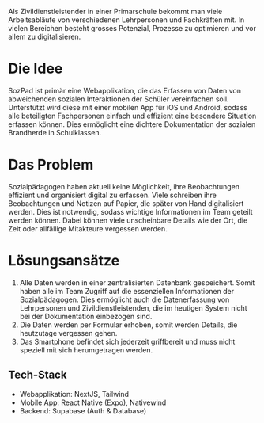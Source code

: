 Als Zivildienstleistender in einer Primarschule bekommt man viele Arbeitsabläufe von verschiedenen Lehrpersonen und Fachkräften mit. In vielen Bereichen besteht grosses Potenzial, Prozesse zu optimieren und vor allem zu digitalisieren.

# Die Idee

SozPad ist primär eine Webapplikation, die das Erfassen von Daten von abweichenden sozialen Interaktionen der Schüler vereinfachen soll. Unterstützt wird diese mit einer mobilen App für iOS und Android, sodass alle beteiligten Fachpersonen einfach und effizient eine besondere Situation erfassen können. Dies ermöglicht eine dichtere Dokumentation der sozialen Brandherde in Schulklassen.

# Das Problem

Sozialpädagogen haben aktuell keine Möglichkeit, ihre Beobachtungen effizient und organisiert digital zu erfassen. Viele schreiben ihre Beobachtungen und Notizen auf Papier, die später von Hand digitalisiert werden. Dies ist notwendig, sodass wichtige Informationen im Team geteilt werden können. Dabei können viele unscheinbare Details wie der Ort, die Zeit oder allfällige Mitakteure vergessen werden.

# Lösungsansätze

1. Alle Daten werden in einer zentralisierten Datenbank gespeichert. Somit haben alle im Team Zugriff auf die essenziellen Informationen der Sozialpädagogen. Dies ermöglicht auch die Datenerfassung von Lehrpersonen und Zivildienstleistenden, die im heutigen System nicht bei der Dokumentation einbezogen sind.
2. Die Daten werden per Formular erhoben, somit werden Details, die heutzutage vergessen gehen.
3. Das Smartphone befindet sich jederzeit griffbereit und muss nicht speziell mit sich herumgetragen werden.

## Tech-Stack

- Webapplikation: NextJS, Tailwind
- Mobile App: React Native (Expo), Nativewind
- Backend: Supabase (Auth & Database)
